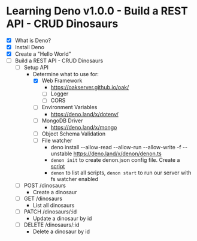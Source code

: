 # Learning Deno v1.0.0 - Build a REST API - CRUD Dinosaurs

* [x] What is Deno?
* [x] Install Deno
* [x] Create a "Hello World"
* [ ] Build a REST API - CRUD Dinosaurs
  * [ ] Setup API
    * Determine what to use for:
      * [x] Web Framework
          * https://oakserver.github.io/oak/
        * [ ] Logger
        * [ ] CORS
      * [ ] Environment Variables
        * https://deno.land/x/dotenv/
      * [ ] MongoDB Driver
        * https://deno.land/x/mongo
      * [ ] Object Schema Validation
      * [ ] File watcher  
        * deno install --allow-read --allow-run --allow-write -f --unstable https://deno.land/x/denon/denon.ts
        * `denon init` to create denon.json config file. Create a [script](https://github.com/Oloro/deno-rest/blob/master/denon.json)
        * `denon` to list all scripts, `denon start` to run our server with fs watcher enabled
  * [ ] POST /dinosaurs
    * Create a dinosaur
  * [ ] GET /dinosaurs
    * List all dinosaurs
  * [ ] PATCH /dinosaurs/:id
    * Update a dinosaur by id
  * [ ] DELETE /dinosaurs/:id
    * Delete a dinosaur by id
